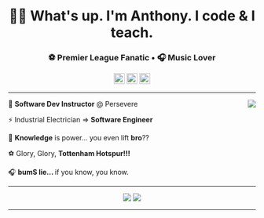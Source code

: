 <div align="center">
  <h1>👋🏻 What's up. I'm Anthony. I code & I teach.</h1>
</div>

<div align="center">
  <h3>⚽ Premier League <b>Fan</b>atic • 🎧 Music Lover 
</div>

<div align="center">
  <a href="#"><img src='https://api.visitorbadge.io/api/visitors?path=https%3A%2F%2Fgithub.com%2FanthonyBosek&countColor=%232ccce4&style=flat' height='22'></a>
  <a href="#"><img src='https://img.shields.io/github/followers/anthonyBosek?label=Followers&style=social' height='22'></a>
  <a href="#"><img src='https://img.shields.io/github/stars/anthonyBosek?style=social&label=Stars' height='22'></a>
</div>

---

<a href="#"><img src="https://github-readme-stats-sigma-five.vercel.app/api?username=anthonyBosek&count_private=true&show_icons=true&theme=dracula" align="right"></a>

💼 <b>Software Dev Instructor</b> @ Persevere

⚡ Industrial Electrician => <b>Software Engineer</b>

🌱 <b>Knowledge</b> is power... you even lift <b>bro</b>??

⚽ Glory, Glory, <b>Tottenham Hotspur!!!</b>

🎧 <b>bumS lie... </b> if you know, you know.

---

<p align="center">
  <a href="#"><img src="https://skillicons.dev/icons?i=,py,,flask,,postgres,,mysql,,vite,,next,,react,,nodejs,,express,,mongodb,&perline=21&theme=dark" /></a>
  <a href="#"><img src="https://skillicons.dev/icons?i=,,linux,,ubuntu,,bash,,github,,vscode,,d3,,graphql,,tailwind,,materialui,,&perline=21&theme=dark" /></a>
</p>

---


<!--
📫 Let's connect! Message me <b>[here](anthony.bosek@gmail.com)</b>.
<h1 align='center'>
  <a href="#"><img src="https://github-profile-summary-cards.vercel.app/api/cards/profile-details?username=anthonyBosek&count_private=true&theme=dracula" /></a>
</h1>

<h1 align='center'>
  <a href="#"><img src="https://github-readme-streak-stats.herokuapp.com/?user=anthonyBosek&theme=dracula" /></a>
</h1>
<h1 align='center'>
  <a href="#"><img src="https://github-readme-stats-sigma-five.vercel.app/api/top-langs/?username=anthonyBosek&layout=compact&langs_count=4&hide=procfile&theme=dracula" /></a>
</h1>
<p align='center'>
  <a href="#"><img src="https://github-profile-trophy.vercel.app/?username=anthonyBosek&column=4&margin-w=25&theme=dracula&title=Repositories,Reviews,PullRequest,Commits" /></a>
</p>

---
💻 Software Engineer •     • Formula<b>1</b> Enthusiast</h3>
💼 <b>Software Engineer | Coding Instructor</b>
🚫 <b>Ignorance</b> is not an excuse.
-->
